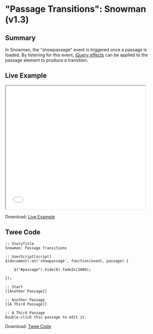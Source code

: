# "Passage Transitions": Snowman (v1.3)

## Summary

In Snowman, the "showpassage" event is triggered once a passage is loaded. By listening for this event, [jQuery effects](https://api.jquery.com/category/effects/) can be applied to the passage element to produce a transition.

## Live Example

<section>
<iframe src="snowman_passagetransitions_example.html" height=400 width=90%></iframe>

Download: <a href="snowman_passagetransitions_example.html" target="_blank">Live Example</a>
</section>

## Twee Code

```twee
:: StoryTitle
Snowman: Passage Transitions

:: UserScript[script]
$(document).on('showpassage', function(event, passage) {

	$("#passage").hide(0).fadeIn(2000);

});

:: Start
[[Another Passage]]

:: Another Passage
[[A Third Passage]]

:: A Third Passage
Double-click this passage to edit it.

```

Download: <a href="snowman_passagetransitions_twee.txt" target="_blank">Twee Code</a>
